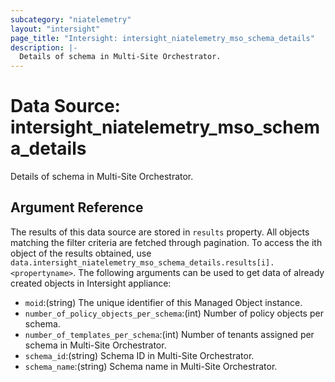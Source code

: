 ```yaml
---
subcategory: "niatelemetry"
layout: "intersight"
page_title: "Intersight: intersight_niatelemetry_mso_schema_details"
description: |-
  Details of schema in Multi-Site Orchestrator.
---
```


# Data Source: intersight_niatelemetry_mso_schema_details
Details of schema in Multi-Site Orchestrator.
## Argument Reference
The results of this data source are stored in `results` property.
All objects matching the filter criteria are fetched through pagination.
To access the ith object of the results obtained, use `data.intersight_niatelemetry_mso_schema_details.results[i].<propertyname>`.
The following arguments can be used to get data of already created objects in Intersight appliance:
* `moid`:(string) The unique identifier of this Managed Object instance. 
* `number_of_policy_objects_per_schema`:(int) Number of policy objects per schema. 
* `number_of_templates_per_schema`:(int) Number of tenants assigned per schema in Multi-Site Orchestrator. 
* `schema_id`:(string) Schema ID in Multi-Site Orchestrator. 
* `schema_name`:(string) Schema name in Multi-Site Orchestrator. 
 